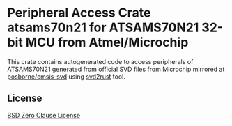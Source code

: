 # Peripheral Access Crate atsams70n21 for ATSAMS70N21 32-bit MCU from Atmel/Microchip

This crate contains autogenerated code to access peripherals of ATSAMS70N21 generated from official SVD files from Microchip mirrored at [posborne/cmsis-svd](https://github.com/posborne/cmsis-svd) using [svd2rust](https://github.com/rust-embedded/svd2rust/) tool.

## License

[BSD Zero Clause License](https://choosealicense.com/licenses/0bsd/)
